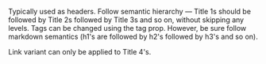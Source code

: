 Typically used as headers. Follow semantic hierarchy — Title 1s should be followed by Title 2s followed by Title 3s and so on, without skipping any levels.
Tags can be changed using the tag prop. However, be sure follow markdown semantics (h1's are followed by h2's followed by h3's and so on).

Link variant can only be applied to Title 4's.